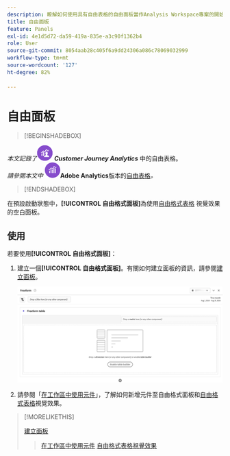 ```yaml
---
description: 瞭解如何使用具有自由表格的自由面板當作Analysis Workspace專案的開始狀態。
title: 自由面板
feature: Panels
exl-id: 4e1d5d72-da59-419a-835e-a3c90f1362b4
role: User
source-git-commit: 8054aab28c405f6a9dd24306a086c78069032999
workflow-type: tm+mt
source-wordcount: '127'
ht-degree: 82%

---
```


# 自由面板


>[!BEGINSHADEBOX]

_本文記錄了_![CustomerJourneyAnalytics](/help/assets/icons/CustomerJourneyAnalytics.svg) _**Customer Journey Analytics**_ 中的自由表格。<br/>_請參閱本文中 ![AdobeAnalytics](/help/assets/icons/AdobeAnalytics.svg)_**Adobe Analytics**版本的[自由表格](https://experienceleague.adobe.com/zh-hant/docs/analytics/analyze/analysis-workspace/panels/freeform-panel)_。_

>[!ENDSHADEBOX]


在預設啟動狀態中，**[!UICONTROL 自由格式面板]**&#x200B;為使用[自由格式表格](/help/analysis-workspace/visualizations/freeform-table/freeform-table.md) 視覺效果的空白面板。

## 使用

若要使用&#x200B;**[!UICONTROL 自由格式面板]**：

1. 建立一個&#x200B;**[!UICONTROL 自由格式面板]**。有關如何建立面板的資訊，請參閱[建立面板](panels.md#create-a-panel)。

   ![預設的自由格式面板顯示使用自由格式表格的空白面板。](assets/freeform-panel.png)

1. 請參閱「[在工作區中使用元件](/help/components/use-components-in-workspace.md)」，了解如何新增元件至自由格式面板和[自由格式表格](/help/analysis-workspace/visualizations/freeform-table/freeform-table.md)視覺效果。


>[!MORELIKETHIS]
>
>[建立面板](/help/analysis-workspace/c-panels/panels.md#create-a-panel)
>>[在工作區中使用元件](/help/components/use-components-in-workspace.md)
>>[自由格式表格視覺效果](/help/analysis-workspace/visualizations/freeform-table/freeform-table.md)
>